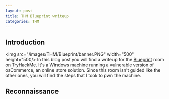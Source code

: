 ```yaml
---
layout: post
title: THM Blueprint writeup
categories: THM
---
```

## Introduction
<img src="/images/THM/Blueprint/banner.PNG" width="500" height="500/>
In this blog post you will find a writeup for the [Blueprint](https://tryhackme.com/room/blueprint) room on TryHackMe. It's a Windows machine running a vulnerable version of osCommerce, an online store solution. Since this room isn't guided like the other ones, you will find the steps that I took to pwn the machine.

## Reconnaissance

